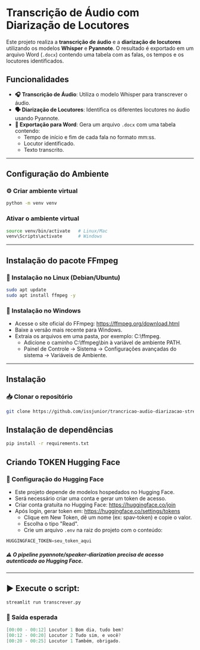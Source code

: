 # Transcrição de Áudio com Diarização de Locutores

Este projeto realiza a **transcrição de áudio** e a **diarização de locutores** utilizando os modelos **Whisper** e **Pyannote**. O resultado é exportado em um arquivo Word (`.docx`) contendo uma tabela com as falas, os tempos e os locutores identificados.

## Funcionalidades

- **🎧 Transcrição de Áudio**: Utiliza o modelo Whisper para transcrever o áudio.
- **🗣️ Diarização de Locutores**: Identifica os diferentes locutores no áudio usando Pyannote.
- **📄 Exportação para Word**: Gera um arquivo `.docx` com uma tabela contendo:
  - Tempo de início e fim de cada fala no formato mm:ss.
  - Locutor identificado.
  - Texto transcrito.

---

## Configuração do Ambiente
### ⚙️ Criar ambiente virtual
  ```bash
  python -m venv venv
  ```

### Ativar o ambiente virtual
  ```bash
source venv/bin/activate   # Linux/Mac
venv\Scripts\activate      # Windows
  ```

---

## Instalação do pacote **FFmpeg**
### 🔹 Instalação no Linux (Debian/Ubuntu)

```bash
sudo apt update
sudo apt install ffmpeg -y
```

### 🔹 Instalação no Windows
- Acesse o site oficial do FFmpeg: https://ffmpeg.org/download.html
- Baixe a versão mais recente para Windows.
- Extraia os arquivos em uma pasta, por exemplo: C:\ffmpeg\.
  - Adicione o caminho C:\ffmpeg\bin à variável de ambiente PATH.
  - Painel de Controle → Sistema → Configurações avançadas do sistema → Variáveis de Ambiente.

---

##  Instalação
### 📥 Clonar o repositório
  ```bash
git clone https://github.com/issjunior/trancricao-audio-diarizacao-streamlit.git
```

## Instalação de dependências
  ```bash
  pip install -r requirements.txt
  ```

## Criando TOKEN Hugging Face
### 🔑 Configuração do Hugging Face
- Este projeto depende de modelos hospedados no Hugging Face.
- Será necessário criar uma conta e gerar um token de acesso.
- Criar conta gratuita no Hugging Face: https://huggingface.co/join
- Após login, gerar token em: https://huggingface.co/settings/tokens
  - Clique em New Token, dê um nome (ex: spav-token) e copie o valor.
  - Escolha o tipo "Read".
  - Crie um arquivo `.env` na raiz do projeto com o conteúdo:
```python
HUGGINGFACE_TOKEN=seu_token_aqui
```
##### ⚠️ O pipeline pyannote/speaker-diarization precisa de acesso autenticado ao Hugging Face.

---

## ▶️ Execute o script:
```bash
streamlit run transcrever.py
```
### 📌 Saída esperada

```csharp
[00:00 - 00:12] Locutor 1 Bom dia, tudo bem?
[00:12 - 00:20] Locutor 2 Tudo sim, e você?
[00:20 - 00:25] Locutor 1 Também, obrigado.
```


